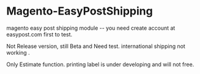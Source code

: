 # Magento-EasyPostShipping
magento easy post shipping module -- you need create account at easypost.com first to test. 


Not Release version, still Beta and Need test. international shipping not working .

Only Estimate function. printing label is under developing and will not free.
